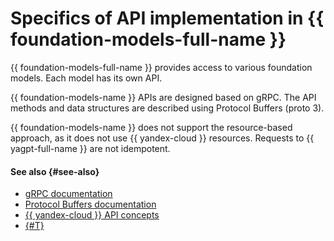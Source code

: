 # Specifics of API implementation in {{ foundation-models-full-name }}

{{ foundation-models-full-name }} provides access to various foundation models. Each model has its own API.

{{ foundation-models-name }} APIs are designed based on gRPC. The API methods and data structures are described using Protocol Buffers (proto 3).

{{ foundation-models-name }} does not support the resource-based approach, as it does not use {{ yandex-cloud }} resources. Requests to {{ yagpt-full-name }} are not idempotent.

#### See also {#see-also}

* [gRPC documentation](https://grpc.io/docs/)
* [Protocol Buffers documentation](https://developers.google.com/protocol-buffers/docs/proto3)
* [{{ yandex-cloud }} API concepts](../../api-design-guide/concepts/general.md#resource-oriented-design)
* [{#T}](../api-ref/migration-to-v1.md)
